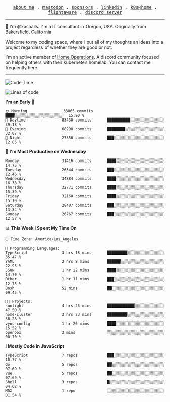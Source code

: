 <p align="center">
  <samp>
    <a href="https://jordanjones.org/">about me</a> .
    <a rel="me" href="https://mastodon.social/@kashall">mastodon</a> .
    <a href="https://github.com/sponsors/kashalls">sponsors</a> .
    <a href="https://linkedin.com/in/jordpjones">linkedin</a> .
    <a href="https://github.com/kashalls/home-cluster">k8s@home</a> .
    <a href="https://flightaware.com/adsb/stats/user/kashalls">flightaware</a> .
    <a href="https://discord.gg/V2WrCfqba9">discord server</a>
  </samp>
</p>

----------------------------------------------------------------

:wave: I'm @kashalls. I'm a IT consultant in Oregon, USA. Originally from [Bakersfield, California](https://maps.app.goo.gl/QQMtywTWghpXB6Tu6)

Welcome to my coding space, where I put all of my thoughts an ideas into a project regardless of whether they are good or not.

I'm an active member of [Home Operations](https://discord.gg/home-operations). A discord community focused on helping others with their kubernetes homelab. You can contact me frequently here.

----------------------------------------------------------------
<!--START_SECTION:waka-->
![Code Time](http://img.shields.io/badge/Code%20Time-1%2C957%20hrs%2013%20mins-blue)

![Lines of code](https://img.shields.io/badge/From%20Hello%20World%20I%27ve%20Written-18.3%20million%20lines%20of%20code-blue)

**I'm an Early 🐤** 

```text
🌞 Morning                33865 commits       ████░░░░░░░░░░░░░░░░░░░░░   15.90 % 
🌆 Daytime                83430 commits       ██████████░░░░░░░░░░░░░░░   39.18 % 
🌃 Evening                68298 commits       ████████░░░░░░░░░░░░░░░░░   32.07 % 
🌙 Night                  27356 commits       ███░░░░░░░░░░░░░░░░░░░░░░   12.85 % 
```
📅 **I'm Most Productive on Wednesday** 

```text
Monday                   31416 commits       ████░░░░░░░░░░░░░░░░░░░░░   14.75 % 
Tuesday                  26544 commits       ███░░░░░░░░░░░░░░░░░░░░░░   12.46 % 
Wednesday                34884 commits       ████░░░░░░░░░░░░░░░░░░░░░   16.38 % 
Thursday                 32771 commits       ████░░░░░░░░░░░░░░░░░░░░░   15.39 % 
Friday                   32160 commits       ████░░░░░░░░░░░░░░░░░░░░░   15.10 % 
Saturday                 28407 commits       ███░░░░░░░░░░░░░░░░░░░░░░   13.34 % 
Sunday                   26767 commits       ███░░░░░░░░░░░░░░░░░░░░░░   12.57 % 
```


📊 **This Week I Spent My Time On** 

```text
🕑︎ Time Zone: America/Los_Angeles

💬 Programming Languages: 
TypeScript               3 hrs 18 mins       █████████░░░░░░░░░░░░░░░░   35.47 % 
YAML                     2 hrs 8 mins        ██████░░░░░░░░░░░░░░░░░░░   22.95 % 
JSON                     1 hr 22 mins        ████░░░░░░░░░░░░░░░░░░░░░   14.70 % 
Other                    1 hr 11 mins        ███░░░░░░░░░░░░░░░░░░░░░░   12.75 % 
Bash                     52 mins             ██░░░░░░░░░░░░░░░░░░░░░░░   09.45 % 

🐱‍💻 Projects: 
sunlight                 4 hrs 25 mins       ████████████░░░░░░░░░░░░░   47.50 % 
home-cluster             3 hrs 23 mins       █████████░░░░░░░░░░░░░░░░   36.28 % 
vyos-config              1 hr 26 mins        ████░░░░░░░░░░░░░░░░░░░░░   15.52 % 
openbox                  3 mins              ░░░░░░░░░░░░░░░░░░░░░░░░░   00.70 % 
```

**I Mostly Code in JavaScript** 

```text
TypeScript               7 repos             ███░░░░░░░░░░░░░░░░░░░░░░   10.77 % 
Go                       5 repos             ██░░░░░░░░░░░░░░░░░░░░░░░   07.69 % 
Vue                      5 repos             ██░░░░░░░░░░░░░░░░░░░░░░░   07.69 % 
Shell                    3 repos             █░░░░░░░░░░░░░░░░░░░░░░░░   04.62 % 
MDX                      1 repo              ░░░░░░░░░░░░░░░░░░░░░░░░░   01.54 % 
```




<!--END_SECTION:waka-->